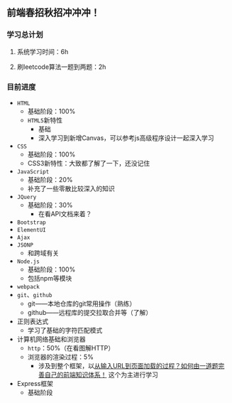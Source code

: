 ## 前端春招秋招冲冲冲！

### 学习总计划

1. 系统学习时间：6h

3. 刷leetcode算法一题到两题：2h

### 目前进度

+ `HTML`
  + 基础阶段：100%
  + `HTML5`新特性
    + 基础
    + 深入学习到新增Canvas，可以参考js高级程序设计一起深入学习
+ `CSS`
  + 基础阶段：100%
  + CSS3新特性：大致都了解了一下，还没记住
+ `JavaScript`
  + 基础阶段：20%
  + 补充了一些零散比较深入的知识
+ `JQuery`
  + 基础阶段：30%
    + 在看API文档来着？
+ `Bootstrap`
+ `ElementUI`
+ `Ajax`
+ `JSONP`
  + 和跨域有关
+ `Node.js`
  + 基础阶段：100%
  + 包括npm等模块
+ `webpack`
+ `git`、`github`
  + git——本地仓库的git常用操作（熟练）
  + github——远程库的提交拉取合并等（了解）
+ 正则表达式
  + 学习了基础的字符匹配模式
+ 计算机网络基础和浏览器
  + `http`：50%（在看图解HTTP）
  + 浏览器的渲染过程：5%
    + 涉及到整个框架，以[从输入URL到页面加载的过程？如何由一道题完善自己的前端知识体系！](https://segmentfault.com/a/1190000013662126) 这个为主进行学习
+ Express框架
  + 基础阶段













